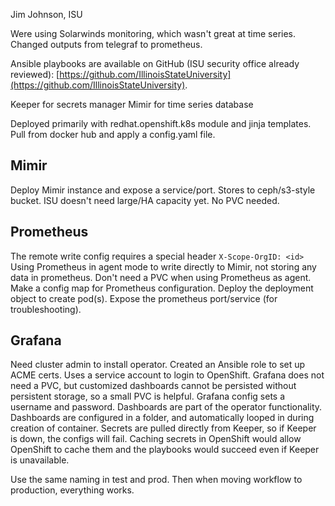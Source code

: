 Jim Johnson, ISU

Were using Solarwinds monitoring, which wasn't great at time series. 
Changed outputs from telegraf to prometheus.

Ansible playbooks are available on GitHub (ISU security office already reviewed): [https://github.com/IllinoisStateUniversity](https://github.com/IllinoisStateUniversity).

Keeper for secrets manager
Mimir for time series database

Deployed primarily with redhat.openshift.k8s module and jinja templates.
Pull from docker hub and apply a config.yaml file.


## Mimir
Deploy Mimir instance and expose a service/port.
Stores to ceph/s3-style bucket.
ISU doesn't need large/HA capacity yet.
No PVC needed.

## Prometheus
The remote write config requires a special header `X-Scope-OrgID: <id>`
Using Prometheus in agent mode to write directly to Mimir, not storing any data in prometheus.
Don't need a PVC when using Prometheus as agent.
Make a config map for Prometheus configuration.
Deploy the deployment object to create pod(s).
Expose the prometheus port/service (for troubleshooting).

## Grafana
Need cluster admin to install operator.
Created an Ansible role to set up ACME certs.
Uses a service account to login to OpenShift.
Grafana does not need a PVC, but customized dashboards cannot be persisted without persistent storage, so a small PVC is helpful.
Grafana config sets a username and password.
Dashboards are part of the operator functionality. Dashboards are configured in a folder, and automatically looped in during creation of container.
Secrets are pulled directly from Keeper, so if Keeper is down, the configs will fail. 
Caching secrets in OpenShift would allow OpenShift to cache them and the playbooks would succeed even if Keeper is unavailable.

Use the same naming in test and prod.
Then when moving workflow to production, everything works.


